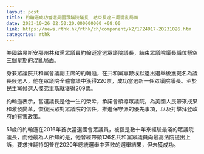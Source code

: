 ```yaml
---
layout: post
title: 約翰遜成功當選美國眾議院議長　結束長達三周混亂局面
date: 2023-10-26 02:50:20.000000000 +08:00
link: https://news.rthk.hk/rthk/ch/component/k2/1724917-20231026.htm
categories: rthk
---
```


美國路易斯安那州共和黨眾議員約翰遜當選眾議院議長，結束眾議院議長職位懸空三個星期的混亂局面。

身兼眾議院共和黨會議副主席的約翰遜，在共和黨黨鞭埃默退出選舉後獲提名為議長候選人，他在眾議院全體會議中獲得220票，成功當選新一任眾議院議長。至於民主黨候選人傑弗里斯就獲得209票。

約翰遜表示，當選議長是他一生的榮幸，承諾會領導眾議院，為美國人民帶來成果和激發變革，恢復民眾對眾議院的信任，推進保守派的優先事項，以及打擊拜登政府的有害政策。

51歲的約翰遜在2016年首次當選國會眾議員，被指是數十年來經驗最淺的眾議院議長，而他最為人所知的是，他曾經帶領126名共和黨眾議員向最高法院提出上訴，要求推翻特朗普在2020年總統選舉中落敗的選舉結果，但未獲成功。
